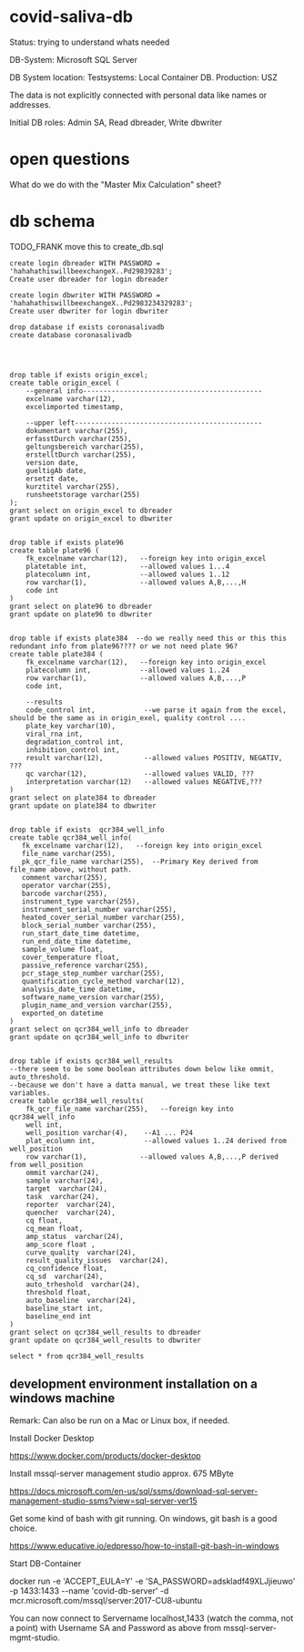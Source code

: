 

# covid-saliva-db

Status: trying to understand whats needed

DB-System: Microsoft SQL Server

DB System location: Testsystems: Local Container DB. Production: USZ

The data is not explicitly connected with personal data like names or addresses.

Initial DB roles: Admin SA, Read dbreader, Write dbwriter

# open questions

What do we do with the "Master Mix Calculation" sheet?

# db schema

TODO_FRANK move this to create_db.sql
```
create login dbreader WITH PASSWORD = 'hahahathiswillbeexchangeX..Pd29839283';
Create user dbreader for login dbreader

create login dbwriter WITH PASSWORD = 'hahahathiswillbeexchangeX..Pd2983234329283';
Create user dbwriter for login dbwriter

drop database if exists coronasalivadb
create database coronasalivadb




drop table if exists origin_excel;
create table origin_excel (
    --general info--------------------------------------------
    excelname varchar(12),
	excelimported timestamp,
    
    --upper left----------------------------------------------
    dokumentart varchar(255),
    erfasstDurch varchar(255),
    geltungsbereich varchar(255),
    erstelltDurch varchar(255),
    version date,
    gueltigAb date,
    ersetzt date,
    kurztitel varchar(255),
    runsheetstorage varchar(255)
);
grant select on origin_excel to dbreader
grant update on origin_excel to dbwriter


drop table if exists plate96
create table plate96 (
	fk_excelname varchar(12),   --foreign key into origin_excel
	platetable int,             --allowed values 1...4
	platecolumn int,            --allowed values 1..12
	row varchar(1),             --allowed values A,B,...,H
	code int
)
grant select on plate96 to dbreader
grant update on plate96 to dbwriter


drop table if exists plate384  --do we really need this or this this redundant info from plate96???? or we not need plate 96?
create table plate384 (
	fk_excelname varchar(12),   --foreign key into origin_excel
	platecolumn int,            --allowed values 1..24
	row varchar(1),             --allowed values A,B,...,P
	code int,

    --results
	code_control int,            --we parse it again from the excel, should be the same as in origin_exel, quality control ....
	plate_key varchar(10),
	viral_rna int,
	degradation_control int,
	inhibition_control int,
	result varchar(12),          --allowed values POSITIV, NEGATIV, ???
	qc varchar(12),              --allowed values VALID, ???
	interpretation varchar(12)   --allowed values NEGATIVE,???
)
grant select on plate384 to dbreader
grant update on plate384 to dbwriter


drop table if exists  qcr384_well_info
create table qcr384_well_info(
   fk_excelname varchar(12),   --foreign key into origin_excel
   file_name varchar(255),
   pk_qcr_file_name varchar(255),  --Primary Key derived from file_name above, without path.
   comment varchar(255),
   operator varchar(255),
   barcode varchar(255),
   instrument_type varchar(255),
   instrument_serial_number varchar(255),
   heated_cover_serial_number varchar(255),
   block_serial_number varchar(255),
   run_start_date_time datetime,
   run_end_date_time datetime,
   sample_volume float,
   cover_temperature float,
   passive_reference varchar(255),
   pcr_stage_step_number varchar(255),
   quantification_cycle_method varchar(12),
   analysis_date_time datetime,
   software_name_version varchar(255),
   plugin_name_and_version varchar(255),
   exported_on datetime
)
grant select on qcr384_well_info to dbreader
grant update on qcr384_well_info to dbwriter


drop table if exists qcr384_well_results
--there seem to be some boolean attributes down below like ommit, auto_threshold. 
--because we don't have a datta manual, we treat these like text variables.
create table qcr384_well_results(
	fk_qcr_file_name varchar(255),   --foreign key into qcr384_well_info
	well int,
	well_position varchar(4),    --A1 ... P24
	plat_ecolumn int,            --allowed values 1..24 derived from well_position
	row varchar(1),             --allowed values A,B,...,P derived from well_position
	ommit varchar(24),
	sample varchar(24),
	target  varchar(24),
	task  varchar(24),
	reporter  varchar(24),
	quencher  varchar(24),
	cq float,
	cq_mean float,
	amp_status  varchar(24),
	amp_score float ,
	curve_quality  varchar(24),
	result_quality_issues  varchar(24),
	cq_confidence float,
	cq_sd  varchar(24),
	auto_trheshold  varchar(24),
	threshold float,
	auto_baseline  varchar(24),
	baseline_start int,
	baseline_end int
)
grant select on qcr384_well_results to dbreader
grant update on qcr384_well_results to dbwriter

select * from qcr384_well_results

```



## development environment installation on a windows machine

Remark: Can also be run on a Mac or Linux box, if needed.

Install Docker Desktop

https://www.docker.com/products/docker-desktop

Install mssql-server management studio approx. 675 MByte

https://docs.microsoft.com/en-us/sql/ssms/download-sql-server-management-studio-ssms?view=sql-server-ver15

Get some kind of bash with git running. On windows, git bash is a good choice.

https://www.educative.io/edpresso/how-to-install-git-bash-in-windows


Start DB-Container

docker run -e 'ACCEPT_EULA=Y' -e 'SA_PASSWORD=adskladf49XLJjieuwo' -p 1433:1433 --name 'covid-db-server' -d mcr.microsoft.com/mssql/server:2017-CU8-ubuntu

You can now connect to  Servername  localhost,1433  (watch the comma, not a point) with Username SA and Password as above from mssql-server-mgmt-studio.


